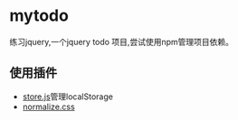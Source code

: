 # mytodo
练习jquery,一个jquery todo 项目,尝试使用npm管理项目依赖。

## 使用插件
* [store.js](https://github.com/marcuswestin/store.js)管理localStorage
* [normalize.css](https://github.com/necolas/normalize.css)
